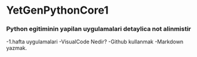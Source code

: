 # YetGenPythonCore1

### Python egitiminin yapilan uygulamalari detaylica not alinmistir

-1.hafta uygulamalari 
    -VisualCode Nedir?
    -Github kullanmak
    -Markdown yazmak.